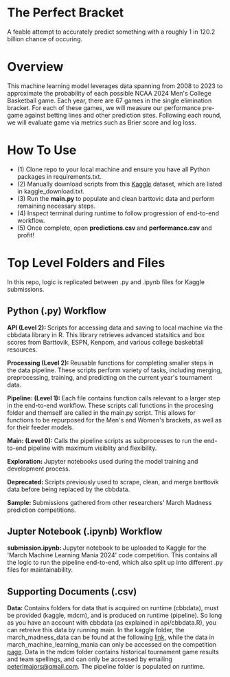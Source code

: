 # The Perfect Bracket

A feable attempt to accurately predict something with a roughly 1 in 120.2 billion chance of occuring.

# Overview
                                
This machine learning model leverages data spanning from 2008 to 2023 to approximate the probability of each possible
NCAA 2024 Men's College Basketball game. Each year, there are 67 games in the single elimination bracket. For each of these
games, we will measure our performance pre-game against betting lines and other prediction sites. Following each round, we will
evaluate game via metrics such as Brier score and log loss. </p2>

# How To Use

* (1) Clone repo to your local machine and ensure you have all Python packages in requirements.txt.
* (2) Manually download scripts from this [Kaggle](https://www.kaggle.com/datasets/nishaanamin/march-madness-data) dataset, which are listed in kaggle_download.txt.
* (3) Run the <b> main.py </b> to populate and clean barttovic data and perform remaining necessary steps.
* (4) Inspect terminal during runtime to follow progression of end-to-end workflow.
* (5) Once complete, open <b> predictions.csv </b> and <b> performance.csv </b> and profit!

# Top Level Folders and Files

<p2> In this repo, logic is replicated between .py and .ipynb files for Kaggle submissions.

<h2> Python (.py) Workflow </h2>
                                                  
<b> API (Level 2): </b> <p2> Scripts for accessing data and saving to local machine via the cbbdata library in R. This library retrieves advanced statsitics
                and box scores from Barttovik, ESPN, Kenpom, and various college baskebtall resources. </p2>

<b> Processing (Level 2): </b> <p2> Reusable functions for completing smaller steps in the data pipeline. These scripts perform variety of tasks, including 
                merging, preprocessing, training, and predicting on the current year's tournament data. </p2>

<b> Pipeline: (Level 1): </b> <p2> Each file contains function calls relevant to a larger step in the end-to-end workflow. These scripts call functions in 
                the procesing folder and themself are called in the main.py script. This allows for functions to be repurposed for the Men's and Women's 
                brackets, as well as for their feeder models. </p2>

<b> Main: (Level 0): </b> <p2> Calls the pipeline scripts as subprocesses to run the end-to-end pipeline with maximum visiblity and flexibility. </p2>
                    
<b> Exploration: </b> <p2> Jupyter notebooks used during the model training and development process. </p2>

<b> Deprecated: </b> <p2> Scripts previously used to scrape, clean, and merge barttovik data before being replaced by the cbbdata. </p2> 

<b> Sample: </b> <p2> Submissions gathered from other researchers' March Madness prediction competitions. </p2> 

<h2> Jupter Notebook (.ipynb) Workflow </h2>

<b> submission.ipynb: </b> <p2> Jupyter notebook to be uploaded to Kaggle for the 'March Machine Learning Mania 2024' code competition. This contains all the logic
                  to run the pipeline end-to-end, which also split up into different .py files for maintainability. </p2>

<h2> Supporting Documents (.csv) </h2>

<b> Data: </b> <p2> Contains folders for data that is acquired on runtime (cbbdata), must be provided (kaggle, mdcm), and is produced on runtime (pipeline). So long as
                you have an account with cbbdata (as explained in api/cbbdata.R), you can retreive this data by running main. In the kaggle folder, the march_madness_data
                can be found at the following [link](https://www.kaggle.com/datasets/nishaanamin/march-madness-data), while the data in march_machine_learning_mania can only
                be accessed on the competition [page](https://www.kaggle.com/competitions/march-machine-learning-mania-2024). Data in the mdcm folder contains historical 
                tournament game results and team spellings, and can only be accessed by emailing peterlmajors@gmail.com. The pipeline folder is populated on runtime. </p2>

